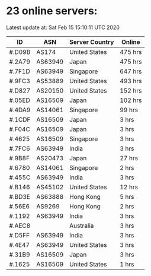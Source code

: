 # 23 online servers:

Latest update at: Sat Feb 15 15:10:11 UTC 2020

| ID | ASN | Server Country | Online |
| -- | --- | -------------- | ------ |
| #.D09B | AS174 | United States | 475 hrs |
| #.2A79 | AS63949 | Japan | 475 hrs |
| #.7F1D | AS63949 | Singapore | 647 hrs |
| #.9FC3 | AS53889 | United States | 493 hrs |
| #.D827 | AS20150 | United States | 152 hrs |
| #.05ED | AS16509 | Japan | 102 hrs |
| #.4DA9 | AS14061 | Singapore | 99 hrs |
| #.1CDF | AS16509 | Japan | 3 hrs |
| #.F04C | AS16509 | Japan | 3 hrs |
| #.4625 | AS16509 | Singapore | 3 hrs |
| #.7FC6 | AS63949 | India | 3 hrs |
| #.9B8F | AS20473 | Japan | 27 hrs |
| #.6780 | AS14061 | Singapore | 2 hrs |
| #.455C | AS63949 | India | 3 hrs |
| #.B146 | AS45102 | United States | 12 hrs |
| #.BD3E | AS63888 | Hong Kong | 5 hrs |
| #.56E6 | AS9269 | Hong Kong | 2 hrs |
| #.1192 | AS63949 | India | 3 hrs |
| #.AEC8 |  | Australia | 3 hrs |
| #.D5FF | AS63949 | India | 3 hrs |
| #.4E47 | AS63949 | United States | 3 hrs |
| #.31B9 | AS16509 | Japan | 3 hrs |
| #.1625 | AS16509 | United States | 1 hrs |

